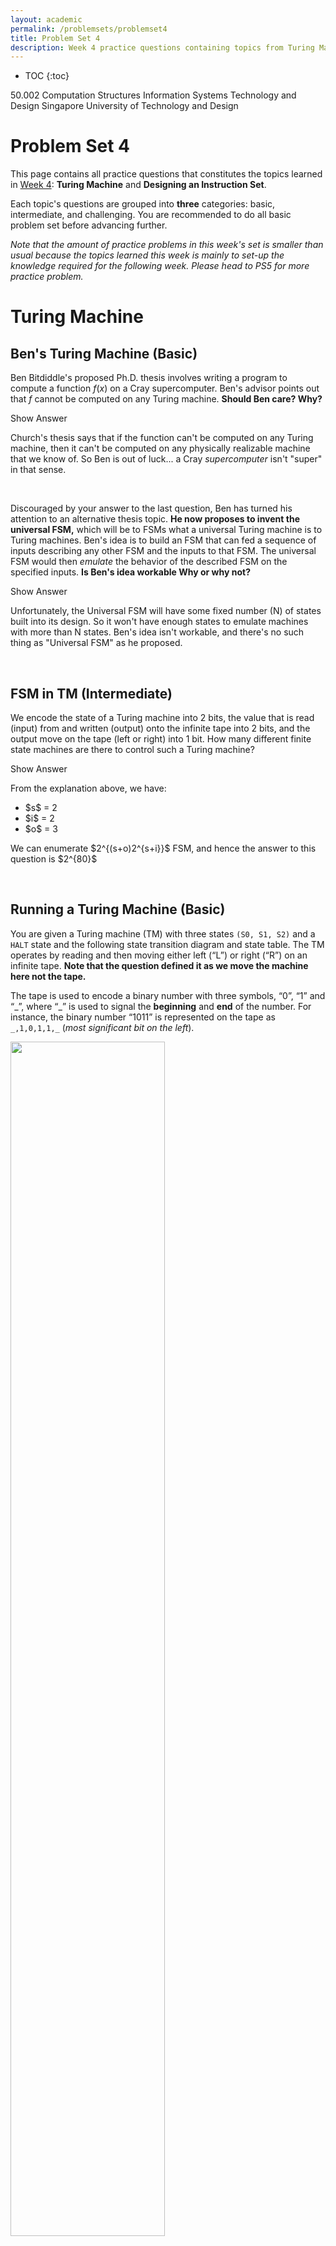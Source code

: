 ```yaml
---
layout: academic
permalink: /problemsets/problemset4
title: Problem Set 4
description: Week 4 practice questions containing topics from Turing Machine and ISA.
---
```



* TOC
{:toc}

50.002 Computation Structures
Information Systems Technology and Design
Singapore University of Technology and Design

# Problem Set 4

This page contains all practice questions that constitutes the topics learned in <ins>Week 4</ins>:  **Turing Machine** and **Designing an Instruction Set**. 

Each topic's questions are grouped into **three** categories: basic, intermediate, and challenging. You are recommended to do all basic problem set before advancing further. 

*Note that the amount of practice problems in this week's set is smaller than usual because the topics learned this week is mainly to set-up the knowledge required for the following week. Please head to PS5 for more practice problem.* 


# Turing Machine

## Ben's Turing Machine (Basic)

  
Ben Bitdiddle's proposed Ph.D. thesis involves writing a program to compute a function $f(x)$ on a Cray supercomputer. Ben's advisor points out that $f$ cannot be computed on any Turing machine. **Should Ben care? Why?**


<div cursor="pointer" class="collapsible">Show Answer</div><div class="content"><p>
Church's thesis says that if the function can't be computed on any Turing machine, then it can't be computed on any physically realizable machine that we know of. So Ben is out of luck... a Cray <i>supercomputer</i> isn't "super" in that sense.
</p></div><br>
  
  

Discouraged by your answer to the last question, Ben has turned his attention to an alternative thesis topic. **He now proposes to invent the universal FSM,** which will be to FSMs what a universal Turing machine is to Turing machines. Ben's idea is to build an FSM that can fed a sequence of inputs describing any other FSM and the inputs to that FSM. The universal FSM would then *emulate* the behavior of the described FSM on the specified inputs. **Is Ben's idea workable Why or why not?**



<div cursor="pointer" class="collapsible">Show Answer</div><div class="content"><p>
Unfortunately, the Universal FSM will have some fixed number (N) of states built into its design. So it won't have enough states to emulate machines with more than N states. Ben's idea isn't workable, and there's no such thing as "Universal FSM" as he proposed.
</p></div><br>
  


## FSM in TM (Intermediate)
We encode the state of a Turing machine into 2 bits, the value that is read (input) from and written (output) onto the infinite tape into 2 bits, and the output move on the tape (left or right) into 1 bit. How many different finite state machines are there to control such a Turing machine? 


<div cursor="pointer" class="collapsible">Show Answer</div><div class="content"><p>
From the explanation above, we have:
<ul>
<li> $s$ = 2</li>
<li> $i$ = 2</li>
<li> $o$ = 3</li>
</ul>
We can enumerate $2^{(s+o)2^{s+i}}$ FSM, and hence the answer to this question is $2^{80}$
</p></div><br>




## Running a Turing Machine (Basic)

You are given a Turing machine (TM) with three states `(S0, S1, S2)` and a `HALT` state and the following state transition diagram and state table. The TM operates by reading and then moving either left (“L”) or right (“R”) on an infinite tape. **Note that the question defined it as we move the machine here not the tape.**

The tape is used to encode a binary number with three symbols, “0”, “1” and “\_”, where “\_” is used to signal the **beginning** and **end** of the number. For instance, the binary number “1011” is represented on the tape as `_,1,0,1,1,_` (*most significant bit on the left*).

<img src="https://dl.dropboxusercontent.com/s/4s0rvpzhm6twih9/tmqns.png?raw=1" width="70%" height="70%">


If the tape is in the initial configuration `_,1,0,1,1,_`:
* and the Turing machine starts in **state `S0`**, 
* reading at the tape position of the `0`, 

...what is the state transition sequence that the machine is going to execute (including the start state S0) until it meets a `HALT`?


<div cursor="pointer" class="collapsible">Show Answer</div><div class="content"><p>
Answering this is none other than executing the Turing Machine with the  given tape <code>_,1,0,1,1,_</code> and initial state <code>`S0`</code>, with the machine reading the tape at the <code>0</code>.
<br><br>
The sequences of the states until <code>HALT</code> is met is:
<code>S0, S0, S0, S0, S1, S1, S1, S2, S2, S2, HALT</code>
</p></div><br>

What is the **final configuration** of the tape after the TM has halted and **what does the TM do**?


<div cursor="pointer" class="collapsible">Show Answer</div><div class="content"><p>
The final tape configuration is: <code>_,1,1,0,0,_</code>  It is obvious that the TM adds <code>1</code> to the input number.
</p></div><br>

### Edge Detector Machine (Intermediate)

The figure below shows a particular tape state *before* and *after* a Turing Machine that does *edge detection* is executed for 12 steps (12 clock cycles). 

Indicate **which of the following Turing Machine specification** [A], [B], [C], [D], [E] shown below is/are able to produce the "after" tape state *in exactly 12 cycles.

<img src="https://dl.dropboxusercontent.com/s/isangqp3fexcao5/edgeDetectorTM.png?raw=1" width="70%" height="70%">

* **Specification 1**: 
	$$\begin{matrix}
	S_i & \text{Input} & S_{i+1} & \text{Output} & \text{Move Tape}\\
	\hline
	S_0 & 0 & S_0 & 0 & L\\
	S_0 & 1 & S_1 & 1 & L\\
	S_1 & 0 & S_0 & 0 & L\\
	S_1 & 1 & S_2 & 0 & L\\
	S_2 & 0 & S_0 & 0 & L\\
	S_2 & 1 & S_2 & 0 & L\\
	\hline
	\end{matrix}$$

* **Specification 2**: 
	$$\begin{matrix}
	S_i & \text{Input} & S_{i+1} & \text{Output} & \text{Move Tape}\\
	\hline
	S_0 & 0 & S_0 & 0 & L\\
	S_0 & 1 & S_1 & 1 & L\\
	S_1 & 0 & S_0 & 0 & L\\
	S_1 & 1 & S_1 & 1 & L\\
	\hline
	\end{matrix}$$

* **Specification 3**: 
	$$\begin{matrix}
	S_i & \text{Input} & S_{i+1} & \text{Output} & \text{Move Tape}\\
	\hline
	S_0 & 0 & S_0 & 0 & L\\
	S_0 & 1 & S_1 & 1 & L\\
	S_1 & 0 & S_0 & 0 & L\\
	S_1 & 1 & S_1 & 0 & L\\
	\hline
	\end{matrix}$$

* **Specification 4**: 
	$$\begin{matrix}
	S_i & \text{Input} & S_{i+1} & \text{Output} & \text{Move Tape}\\
	\hline
	S_0 & 0 & S_0 & 0 & L\\
	S_0 & 1 & S_1 & 1 & L\\
	S_1 & 0 & S_0 & 0 & L\\
	S_1 & 1 & S_2 & 1 & L\\
	S_2 & 0 & S_0 & 0 & L\\
	S_2 & 1 & S_2 & 1 & L\\
	\hline
	\end{matrix}$$

* **Specification 5**: 
	$$\begin{matrix}
	S_i & \text{Input} & S_{i+1} & \text{Output} & \text{Move Tape}\\
	\hline
	S_0 & 0 & S_0 & 0 & L\\
	S_0 & 1 & S_1 & 1 & R\\
	S_1 & 0 & S_0 & 0 & L\\
	S_1 & 1 & S_2 & 0 & R\\
	S_2 & 0 & S_0 & 0 & L\\
	S_2 & 1 & S_2 & 0 & R\\
	\hline
	\end{matrix}$$


<div cursor="pointer" class="collapsible">Show Answer</div><div class="content"><p>
<strong>Specification 1</strong> and <strong>Specification 3</strong> produces the same output tape as shown above, given the initial tape content and the Turing Machine's start state (and location). We can run the machine five times with each specifications to obtain the answer, but the faster way is to observe them based on the functionality:
<ul>
<li> To detect an edge, there's no need to "re-read" previous input. Therefore <strong>Specification 5</strong> is definitely wrong (we only need to move the tape in one direction). </li>
<li> We only output <code>1</code> once on the occurence of an edge, so the specification shall not output too many <code>1</code>s. You can then start to suspect whether <strong>Specification 2</strong> and <strong>4</strong> are true, and quickly eliminate them from the pool of possible answers.  </li>
</ul>
</p></div><br>


# Designing an Instruction Set

## CPU Trivia (Basic)

1. How much memory can a 32-bit von Neumann machine have? *Explain your answer.*

	<div cursor="pointer" class="collapsible">Show Answer</div><div class="content"><p>
	$2^{32}$ <strong>bytes</strong> because each address is also 32 bits long in a 32-bit von Neumann machine.
	</p></div><br>

2. Can a CPU have as many registers as possible, in theory?


	<div cursor="pointer" class="collapsible">Show Answer</div><div class="content"><p>
	<strong>No</strong>. <i>Addresses</i> for each register involved in the instruction must be encoded <i>within the instruction</i>, i.e: 5 bits for 32 registers. An instruction is 32 bits long for $\beta$ architecture, so having too many registers will make encoding infeasible.
	</p></div><br>

3. In Theory, which machine is least powerful but sufficient to compute each of the following functions? Choose for the four following possible choices ranked by its level of "powerfullness":  
	* Turing Machine (most powerful)
	* FSM
	* Combinational Logic (least powerful)
	* Uncomputable	
	
	The functions in question are:
	* **Function 1:** A processor that executes Beta instruction set
	
	* **Function 2:** A device which takes as input the digits of a binary integer from left to right, and output 1 if the number entered so far is divisible by 6, and 0 otherwise. 
	
	* **Function 3:** A device that takes a sequence of binary digits, one each milisecond clock period, and output `1` if the sequence so far contains more `1`s than `0`s. 
	
	* **Function 4:** A device that takes as input an integer `n` between 0 and 20, and outputs the closing price of Apple Stock on the `n`$^{th}$ trading day of year 2019 (to the nearest whole dollar)

	<div cursor="pointer" class="collapsible">Show Answer</div><div class="content"><p>
	<strong>Function 1:</strong> FSM
	<br>
	<strong>Function 2:</strong> FSM
	<br>
	<strong>Function 3:</strong>  Turing Machine
	<br>
	<strong>Function 4:</strong> Combinational Logic
	</p></div><br>


## Memory Addressing (Basic)

1. You are given that the 32-bit *word* at memory address `0` has a binary form of
	```
	0000 0100 0000 0011 0000 0010 0000 0001
	```

	What is the value of the *byte* stored in address `0, 1, 2` and `3`, respectively? What are the hexadecimal forms of the bytes?

	<div cursor="pointer" class="collapsible">Show Answer</div><div class="content"><p>
	1, 2, 3, and 4 are stored at address <code>0, 1, 2, 3</code> respectively.  The hex form is the word: <code>0x04 03 02 01</code>.
	</p></div><br>


2. How many bits of addresses are required at minimum to address the following chunk of data, assuming that they are **byte** addressable? 

	```
	0000 0100 0000 0011 0000 0010 0000 0001
	1111 1111 0000 0000 1111 1111 0000 0000
	1010 1010 0011 1100 0101 0011 0011 0000 
	0000 0011 0010 1100 0101 1100 1100 0001
	0000 0000 0000 0000 0000 1100 1100 0001
	```
	

	<div  cursor="pointer"  class="collapsible">Show Answer</div>  <div  class="content"><p>
	There are 20 bytes in the data above. We need at least $\lceil\log_2(20)\rceil$= <strong>5 bits for addressing.</strong
	</p>
	</div>
